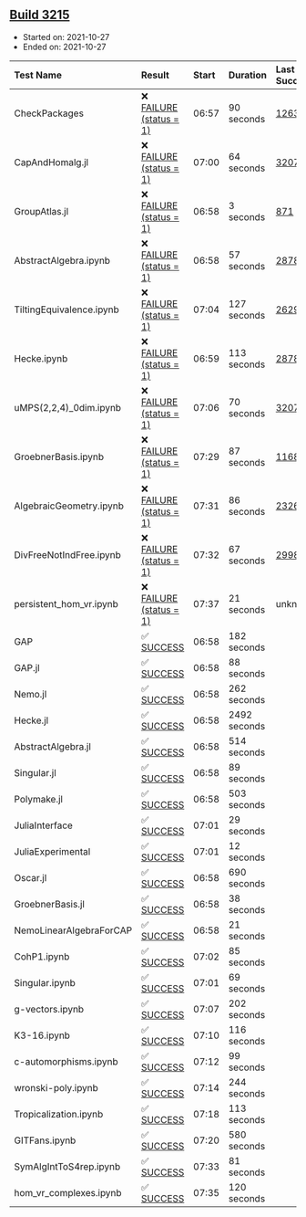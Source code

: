 ## [Build 3215](https://oscarci.mathematik.uni-kl.de/job/oscar-stable/3215/)

* Started on: 2021-10-27
* Ended on: 2021-10-27

| Test Name    | Result | Start | Duration | Last Success | First Failure |
|:-------------|:-------|:------|:---------|:-------------|:--------------|
| CheckPackages | ❌ [FAILURE (status = 1)](https://oscarci.mathematik.uni-kl.de/job/oscar-stable/3215/artifact/logs/build-3215/CheckPackages.log) | 06:57 | 90 seconds | [1263](https://oscarci.mathematik.uni-kl.de/job/oscar-stable/1263/) | [1264](https://oscarci.mathematik.uni-kl.de/job/oscar-stable/1264/) |
| CapAndHomalg.jl | ❌ [FAILURE (status = 1)](https://oscarci.mathematik.uni-kl.de/job/oscar-stable/3215/artifact/logs/build-3215/CapAndHomalg.jl.log) | 07:00 | 64 seconds | [3207](https://oscarci.mathematik.uni-kl.de/job/oscar-stable/3207/) | [3208](https://oscarci.mathematik.uni-kl.de/job/oscar-stable/3208/) |
| GroupAtlas.jl | ❌ [FAILURE (status = 1)](https://oscarci.mathematik.uni-kl.de/job/oscar-stable/3215/artifact/logs/build-3215/GroupAtlas.jl.log) | 06:58 | 3 seconds | [871](https://oscarci.mathematik.uni-kl.de/job/oscar-stable/871/) | [872](https://oscarci.mathematik.uni-kl.de/job/oscar-stable/872/) |
| AbstractAlgebra.ipynb | ❌ [FAILURE (status = 1)](https://oscarci.mathematik.uni-kl.de/job/oscar-stable/3215/artifact/logs/build-3215/AbstractAlgebra.ipynb.log) | 06:58 | 57 seconds | [2878](https://oscarci.mathematik.uni-kl.de/job/oscar-stable/2878/) | [2879](https://oscarci.mathematik.uni-kl.de/job/oscar-stable/2879/) |
| TiltingEquivalence.ipynb | ❌ [FAILURE (status = 1)](https://oscarci.mathematik.uni-kl.de/job/oscar-stable/3215/artifact/logs/build-3215/TiltingEquivalence.ipynb.log) | 07:04 | 127 seconds | [2629](https://oscarci.mathematik.uni-kl.de/job/oscar-stable/2629/) | [2630](https://oscarci.mathematik.uni-kl.de/job/oscar-stable/2630/) |
| Hecke.ipynb | ❌ [FAILURE (status = 1)](https://oscarci.mathematik.uni-kl.de/job/oscar-stable/3215/artifact/logs/build-3215/Hecke.ipynb.log) | 06:59 | 113 seconds | [2878](https://oscarci.mathematik.uni-kl.de/job/oscar-stable/2878/) | [2879](https://oscarci.mathematik.uni-kl.de/job/oscar-stable/2879/) |
| uMPS(2,2,4)_0dim.ipynb | ❌ [FAILURE (status = 1)](https://oscarci.mathematik.uni-kl.de/job/oscar-stable/3215/artifact/logs/build-3215/uMPS-2-2-4-_0dim.ipynb.log) | 07:06 | 70 seconds | [3207](https://oscarci.mathematik.uni-kl.de/job/oscar-stable/3207/) | [3208](https://oscarci.mathematik.uni-kl.de/job/oscar-stable/3208/) |
| GroebnerBasis.ipynb | ❌ [FAILURE (status = 1)](https://oscarci.mathematik.uni-kl.de/job/oscar-stable/3215/artifact/logs/build-3215/GroebnerBasis.ipynb.log) | 07:29 | 87 seconds | [1168](https://oscarci.mathematik.uni-kl.de/job/oscar-stable/1168/) | [1169](https://oscarci.mathematik.uni-kl.de/job/oscar-stable/1169/) |
| AlgebraicGeometry.ipynb | ❌ [FAILURE (status = 1)](https://oscarci.mathematik.uni-kl.de/job/oscar-stable/3215/artifact/logs/build-3215/AlgebraicGeometry.ipynb.log) | 07:31 | 86 seconds | [2326](https://oscarci.mathematik.uni-kl.de/job/oscar-stable/2326/) | [2327](https://oscarci.mathematik.uni-kl.de/job/oscar-stable/2327/) |
| DivFreeNotIndFree.ipynb | ❌ [FAILURE (status = 1)](https://oscarci.mathematik.uni-kl.de/job/oscar-stable/3215/artifact/logs/build-3215/DivFreeNotIndFree.ipynb.log) | 07:32 | 67 seconds | [2998](https://oscarci.mathematik.uni-kl.de/job/oscar-stable/2998/) | [2999](https://oscarci.mathematik.uni-kl.de/job/oscar-stable/2999/) |
| persistent_hom_vr.ipynb | ❌ [FAILURE (status = 1)](https://oscarci.mathematik.uni-kl.de/job/oscar-stable/3215/artifact/logs/build-3215/persistent_hom_vr.ipynb.log) | 07:37 | 21 seconds | unknown | unknown |
| GAP | ✅ [SUCCESS](https://oscarci.mathematik.uni-kl.de/job/oscar-stable/3215/artifact/logs/build-3215/GAP.log) | 06:58 | 182 seconds |  |  |
| GAP.jl | ✅ [SUCCESS](https://oscarci.mathematik.uni-kl.de/job/oscar-stable/3215/artifact/logs/build-3215/GAP.jl.log) | 06:58 | 88 seconds |  |  |
| Nemo.jl | ✅ [SUCCESS](https://oscarci.mathematik.uni-kl.de/job/oscar-stable/3215/artifact/logs/build-3215/Nemo.jl.log) | 06:58 | 262 seconds |  |  |
| Hecke.jl | ✅ [SUCCESS](https://oscarci.mathematik.uni-kl.de/job/oscar-stable/3215/artifact/logs/build-3215/Hecke.jl.log) | 06:58 | 2492 seconds |  |  |
| AbstractAlgebra.jl | ✅ [SUCCESS](https://oscarci.mathematik.uni-kl.de/job/oscar-stable/3215/artifact/logs/build-3215/AbstractAlgebra.jl.log) | 06:58 | 514 seconds |  |  |
| Singular.jl | ✅ [SUCCESS](https://oscarci.mathematik.uni-kl.de/job/oscar-stable/3215/artifact/logs/build-3215/Singular.jl.log) | 06:58 | 89 seconds |  |  |
| Polymake.jl | ✅ [SUCCESS](https://oscarci.mathematik.uni-kl.de/job/oscar-stable/3215/artifact/logs/build-3215/Polymake.jl.log) | 06:58 | 503 seconds |  |  |
| JuliaInterface | ✅ [SUCCESS](https://oscarci.mathematik.uni-kl.de/job/oscar-stable/3215/artifact/logs/build-3215/JuliaInterface.log) | 07:01 | 29 seconds |  |  |
| JuliaExperimental | ✅ [SUCCESS](https://oscarci.mathematik.uni-kl.de/job/oscar-stable/3215/artifact/logs/build-3215/JuliaExperimental.log) | 07:01 | 12 seconds |  |  |
| Oscar.jl | ✅ [SUCCESS](https://oscarci.mathematik.uni-kl.de/job/oscar-stable/3215/artifact/logs/build-3215/Oscar.jl.log) | 06:58 | 690 seconds |  |  |
| GroebnerBasis.jl | ✅ [SUCCESS](https://oscarci.mathematik.uni-kl.de/job/oscar-stable/3215/artifact/logs/build-3215/GroebnerBasis.jl.log) | 06:58 | 38 seconds |  |  |
| NemoLinearAlgebraForCAP | ✅ [SUCCESS](https://oscarci.mathematik.uni-kl.de/job/oscar-stable/3215/artifact/logs/build-3215/NemoLinearAlgebraForCAP.log) | 06:58 | 21 seconds |  |  |
| CohP1.ipynb | ✅ [SUCCESS](https://oscarci.mathematik.uni-kl.de/job/oscar-stable/3215/artifact/logs/build-3215/CohP1.ipynb.log) | 07:02 | 85 seconds |  |  |
| Singular.ipynb | ✅ [SUCCESS](https://oscarci.mathematik.uni-kl.de/job/oscar-stable/3215/artifact/logs/build-3215/Singular.ipynb.log) | 07:01 | 69 seconds |  |  |
| g-vectors.ipynb | ✅ [SUCCESS](https://oscarci.mathematik.uni-kl.de/job/oscar-stable/3215/artifact/logs/build-3215/g-vectors.ipynb.log) | 07:07 | 202 seconds |  |  |
| K3-16.ipynb | ✅ [SUCCESS](https://oscarci.mathematik.uni-kl.de/job/oscar-stable/3215/artifact/logs/build-3215/K3-16.ipynb.log) | 07:10 | 116 seconds |  |  |
| c-automorphisms.ipynb | ✅ [SUCCESS](https://oscarci.mathematik.uni-kl.de/job/oscar-stable/3215/artifact/logs/build-3215/c-automorphisms.ipynb.log) | 07:12 | 99 seconds |  |  |
| wronski-poly.ipynb | ✅ [SUCCESS](https://oscarci.mathematik.uni-kl.de/job/oscar-stable/3215/artifact/logs/build-3215/wronski-poly.ipynb.log) | 07:14 | 244 seconds |  |  |
| Tropicalization.ipynb | ✅ [SUCCESS](https://oscarci.mathematik.uni-kl.de/job/oscar-stable/3215/artifact/logs/build-3215/Tropicalization.ipynb.log) | 07:18 | 113 seconds |  |  |
| GITFans.ipynb | ✅ [SUCCESS](https://oscarci.mathematik.uni-kl.de/job/oscar-stable/3215/artifact/logs/build-3215/GITFans.ipynb.log) | 07:20 | 580 seconds |  |  |
| SymAlgIntToS4rep.ipynb | ✅ [SUCCESS](https://oscarci.mathematik.uni-kl.de/job/oscar-stable/3215/artifact/logs/build-3215/SymAlgIntToS4rep.ipynb.log) | 07:33 | 81 seconds |  |  |
| hom_vr_complexes.ipynb | ✅ [SUCCESS](https://oscarci.mathematik.uni-kl.de/job/oscar-stable/3215/artifact/logs/build-3215/hom_vr_complexes.ipynb.log) | 07:35 | 120 seconds |  |  |
